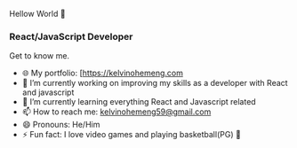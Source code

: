 Hellow World 👋

### React/JavaScript Developer

Get to know me.

- 🌐 My portfolio: [https://kelvinohemeng.com
- 🔭 I’m currently working on improving my skills as a developer with React and javascript
- 🌱 I’m currently learning everything React and Javascript related
- 📫 How to reach me: kelvinohemeng59@gmail.com
- 😄 Pronouns: He/Him
- ⚡ Fun fact: I love video games and playing basketball(PG) 🏀



